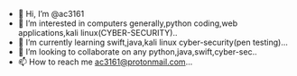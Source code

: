 - 👋 Hi, I’m @ac3161
- 👀 I’m interested in computers generally,python coding,web applications,kali linux(CYBER-SECURITY)..
- 🌱 I’m currently learning swift,java,kali linux cyber-security(pen testing)...
- 💞️ I’m looking to collaborate on any python,java,swift,cyber-sec..
- 📫 How to reach me ac3161@protonmail.com...

<!---
ac3161/ac3161 is a ✨ special ✨ repository because its `README.md` (this file) appears on your GitHub profile.
You can click the Preview link to take a look at your changes.
--->
